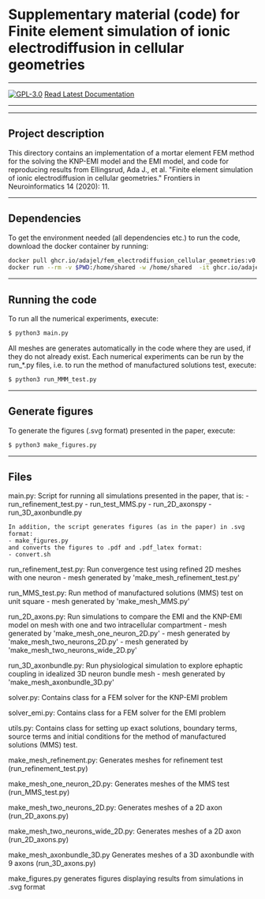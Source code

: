 # Supplementary material (code) for Finite element simulation of ionic electrodiffusion in cellular geometries
_________________

[![GPL-3.0](https://img.shields.io/github/license/adajel/fem_electrodiffusion_cellular_geometries)](LICENSE)
[Read Latest Documentation](https://adajel.github.io/fem_electrodiffusion_cellular_geometries/)
_________________

------------------------------------------------------------------------------
Project description
------------------------------------------------------------------------------
This directory contains an implementation of a mortar element FEM method for
the solving the KNP-EMI model and the EMI model, and code for reproducing
results from Ellingsrud, Ada J., et al. "Finite element simulation of ionic
electrodiffusion in cellular geometries." Frontiers in Neuroinformatics 14
(2020): 11.

------------------------------------------------------------------------------
Dependencies
------------------------------------------------------------------------------
To get the environment needed (all dependencies etc.) to run the code, download
the docker container by running:


```bash
docker pull ghcr.io/adajel/fem_electrodiffusion_cellular_geometries:v0.1.1
docker run --rm -v $PWD:/home/shared -w /home/shared  -it ghcr.io/adajel/fem_electrodiffusion_cellular_geometries:v0.1.1
```

------------------------------------------------------------------------------
Running the code
------------------------------------------------------------------------------
To run all the numerical experiments, execute:

```python
$ python3 main.py
```

All meshes are generates automatically in the code where they are used, if they
do not already exist. Each numerical experiments can be run by the run_*.py
files, i.e. to run the method of manufactured solutions test, execute:

```python
$ python3 run_MMM_test.py
```

------------------------------------------------------------------------------
Generate figures
------------------------------------------------------------------------------
To generate the figures (.svg format) presented in the paper, execute:

```python
$ python3 make_figures.py
```

------------------------------------------------------------------------------
Files
------------------------------------------------------------------------------
main.py:
    Script for running all simulations presented in the paper, that is:
    - run_refinement_test.py
    - run_test_MMS.py
    - run_2D_axonspy
    - run_3D_axonbundle.py

    In addition, the script generates figures (as in the paper) in .svg format:
    - make_figures.py 
    and converts the figures to .pdf and .pdf_latex format:
    - convert.sh

run_refinement_test.py:
    Run convergence test using refined 2D meshes with one neuron
    - mesh generated by 'make_mesh_refinement_test.py'

run_MMS_test.py:
    Run method of manufactured solutions (MMS) test on unit square
    - mesh generated by 'make_mesh_MMS.py'

run_2D_axons.py:
    Run simulations to compare the EMI and the KNP-EMI model on mesh with one
    and two intracellular compartment
    - mesh generated by 'make_mesh_one_neuron_2D.py'
    - mesh generated by 'make_mesh_two_neurons_2D.py'
    - mesh generated by 'make_mesh_two_neurons_wide_2D.py'

run_3D_axonbundle.py:
    Run physiological simulation to explore ephaptic coupling in idealized
    3D neuron bundle mesh
    - mesh generated by 'make_mesh_axonbundle_3D.py'

solver.py:
    Contains class for a FEM solver for the KNP-EMI problem

solver_emi.py:
    Contains class for a FEM solver for the EMI problem

utils.py:
    Contains class for setting up exact solutions, boundary terms, source terms
    and initial conditions for the method of manufactured solutions (MMS) test.

make_mesh_refinement.py:
    Generates meshes for refinement test (run_refinement_test.py)

make_mesh_one_neuron_2D.py:
    Generates meshes of the MMS test (run_MMS_test.py)

make_mesh_two_neurons_2D.py:
    Generates meshes of a 2D axon (run_2D_axons.py)

make_mesh_two_neurons_wide_2D.py:
    Generates meshes of a 2D axon (run_2D_axons.py)

make_mesh_axonbundle_3D.py
    Generates meshes of a 3D axonbundle with 9 axons (run_3D_axons.py)

make_figures.py
    generates figures displaying results from simulations in .svg format

